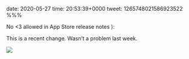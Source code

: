 date: 2020-05-27
time: 20:53:39+0000
tweet: 1265748021586923522
%%%

No &lt;3 allowed in App Store release notes ):

This is a recent change. Wasn’t a problem last week.

![](EZDXHXVWkAQzQEV.jpg)
